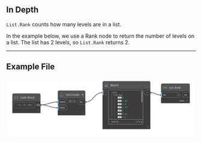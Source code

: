 ## In Depth
`List.Rank` counts how many levels are in a list.

In the example below, we use a Rank node to return the number of levels on a list. The list has 2 levels, so `List.Rank` returns 2.

___
## Example File

![List.Rank](./List.Rank_img.jpg)